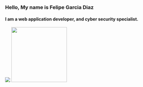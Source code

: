 ### Hello, My name is Felipe Garcia Diaz
#### I am a web application developer, and cyber security specialist.

<img src="https://img.shields.io/badge/LinkedIn-0077B5?style=for-the-badge&logo=linkedin&logoColor=white" />
<img height="180em" src="https://github-readme-stats.vercel.app/api?username=felipeGarciaDiaz&show_icons=true&hide_border=true&&count_private=true&include_all_commits=true" />
<!--
**felipeGarciaDiaz/felipeGarciaDiaz** is a ✨ _special_ ✨ repository because its `README.md` (this file) appears on your GitHub profile.

Here are some ideas to get you started:

- 🔭 I’m currently working on ...
- 🌱 I’m currently learning ...
- 👯 I’m looking to collaborate on ...
- 🤔 I’m looking for help with ...
- 💬 Ask me about ...
- 📫 How to reach me: ...
- 😄 Pronouns: ...
- ⚡ Fun fact: ...
-->
